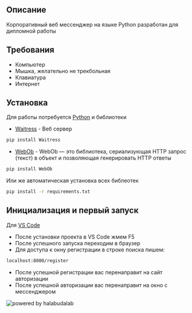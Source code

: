 ## Описание
Корпоративный веб мессенджер на языке Python разработан для дипломной работы 
## Требования
- Компьютер
- Мышка, желательно не трекбольная
- Клавиатура
- Интернет

## Установка
Для работы потребуется [Python](https://www.python.org/downloads/) и библиотеки 
- [Waitress](https://pypi.org/project/waitress/) - Веб сервер 
```sh
pip install Waitress
```
- [WebOb](https://lectureswww.readthedocs.io/6.www.sync/2.codding/6.webob.html) - WebOb — это библиотека, сериализующая HTTP запрос (текст) в объект и позволяющая генерировать HTTP ответы
```sh
pip install WebOb
```
Или же автоматическая установка всех библеотек
```sh
pip install -r requirements.txt
```
## Инициализация и первый запуск
Для [VS Code](https://visualstudio.microsoft.com/ru/#vscode-section)
- После установки проекта в VS Code жмем F5
- После успешного запуска переходим в браузер
- Для доступа к окну регистрации в строке поиска пишем:
```sh
localhost:8000/register
```
- После успешной регистрации вас перенаправит на сайт авторизации
- После успешной авторизации вас перенаправит на окно с мессенджером

![powered by halabudalab](https://i.ibb.co/SXHK6JRt/poweredbyhalabudalab.png)
